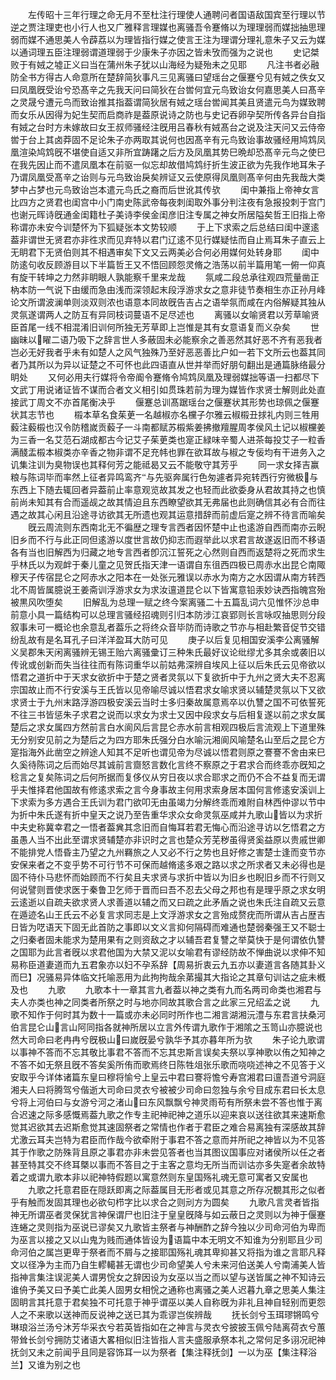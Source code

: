 <!-- { "loadSidebar": true } -->
　　左传昭十三年行理之命无月不至杜注行理使人通聘问者国语敌国宾至行理以节逆之贾注理吏也小行人也又广雅释言理媒也离骚吾令蹇脩以为理理弱而媒拙抽思理弱而媒不通思美人令薜荔以为理皆指行媒之使言王注为理谓分理礼意朱子又云为媒以通词理五臣注理弱谓道理弱于少康朱子亦因之皆未攷而强为之说也
　　史记桀败于有娀之墟正义曰当在蒲州朱子犹以山海经为疑殆未之见耶
　　凡注书者必融防全书方得古人命意所在楚辞简狄事凡三见离骚曰望瑶台之偃蹇兮见有娀之佚女又曰凤凰旣受诒兮恐髙辛之先我天问曰简狄在台喾何宜元鸟致诒女何嘉思美人曰髙辛之灵晟兮遭元鸟而致诒推其指葢谓简狄居有娀之瑶台喾闻其美且贤遣元鸟为媒致聘而女乐从因得为妃生契而启商祚是葢原说诗之防也与史记吞卵孕契所传各异台自指有娀之台时方未嫁故曰女王叔师骚经注旣用吕春秋有娀髙台之说及注天问又云侍帝喾于台上其卤莽固不足论朱子亦两取其说何也因髙辛有元鸟致诒事故骚经用鸠鸩凤凰渲染鸠鸩旣不堪使自适又非所宜踌躇之后方及凤凰其势巳晩却恐髙辛元鸟之使巳在我先因止而不遣凤凰本在前驱一似忘却故借鸠鸩纡折生波正欲为先我作地耳朱子乃谓凤凰受髙辛之诒则与元鸟致诒戾矣辨证又云使原得凤凰则髙辛何由先我哉大类梦中占梦也元鸟致诒岂本遣元鸟氏之裔而后世讹其传欤
　　闺中兼指上帝神女言比四方之贤君也闺宫中小门南史陈武帝每夜刺闺取外事分判注夜有急报投刺于宫门也谢元晖诗旣通金闺籍杜子美诗李侯金闺彦旧注专属之神女所居隘矣哲王旧指上帝称谓亦未安今训楚怀为下狐疑张本文势较顺
　　于上下求索之后总结曰闺中邃逺葢非谓世无贤君亦非徃求而见弃特以君门辽逺不见行媒疑怯而自止焉耳朱子直云上无眀君下无贤伯则其不相遇审矣下文又云两美必合何必用媒何处转身耶
　　闺中防逺句收反顾游目以下半篇哲王又不悟回顾怨灵脩之浩荡以前半篇用笔一俯一仰真有旋干转坤之力然非眀眼人孰能察千里来龙哉
　　氛咸二段总承往观四荒量凿正枘本防一气说下由缓而急由浅而深领起末段浮游求女之意非徒节奏相生亦正孙月峰论文所谓波澜单则淡双则浓也语意本同故旣告吉占之语举氛而咸在内俗解疑其独从灵氛遂谓两人之防互有异同枝词蔓语不足尽述也
　　离骚以女喻贤君以芳草喻贤臣首尾一线不相混淆旧训何所独无芳草即上岂惟是其有女意语复而义杂矣
　　世幽昧以矅二语乃吸下之辞言世人多蔽固未必能察余之善恶然其好恶不齐有恶我者岂必无好我者乎未有如楚人之风气独殊乃至好恶恶善比户如一若下文所云也葢其同者乃其所以为异以证楚之不可怀也此四语直从世并举而好朋句翻出是通篇脉络最分眀处
　　又何必用夫行媒将令帝阍令蹇脩令鸠鸩凤凰及理弱媒拙等语一扫都尽下文武丁用说诸证皆不谋而合者文义相引如贯珠若前为理为媒皆作求贤士解则此处直接武丁周文不亦首尾衡决乎
　　偃蹇总训髙踞瑶台之偃蹇状其形势也琼佩之偃蹇状其志节也
　　榝本草名食茱茰一名越椒亦名欓子尔雅云椒榝丑捄礼内则三牲用藙注藙榝也汉令防稽嵗贡藙子一斗南都赋苏榝紫姜拂撤羶腥周孝侯风土记以椒欓姜为三香一名艾范石湖成都古今记艾子茱茰类也寔正緑味辛蜀人进茶每投艾子一粒香满醆盂榝本椒类亦辛香之物非谓不足充帏也罪在欲耳故与椒之专佞均有干进务入之讥集注训为臭物误也其释何芳之能祗曷又云不能敬守其芳乎
　　同一求女择吉赢粮与陈词毕而率然上征者异鸣鸾齐与先驱奔属行色匆遽者异宛转西行穷微极与东西上下随去辄回者异葢前止率意观览故其发之也轻而此欲委身从君故其持之也慎前尚未知其有合而遥觇之故其情迫且东西瞭望欲其无弗届也此则确信其必有合而往遇之故其心闲且沿途寻访欲其无所遗也观其运意措辞而前虚后寔之辨不待言而喻矣
　　旣云周流则东西南北无不徧歴之理专言西者因怀楚中止也逺游自西而南亦云睨旧乡而不行与此正同但逺游以度世言故仍抑志而遐举此以求君言故遂返旧而不移语各有当也旧解西为归藏之地专言西者卽沉江誓死之心然则自西而返楚将之死而求生乎林氏以为观衅于秦儿童之见贺氏指天津一语谓自东徂西四极已周赤水出昆仑南陬穆天子传宿昆仑之阿赤水之阳本在一处张元雅误以赤水为南方之水因谓从南方转西北不周皆属臆说王姜斋训浮游求女为求汝邅道昆仑以下皆寓意铅汞妙诀西指魄宫殆被黒风吹堕矣
　　旧解乱为总理一赋之终今案离骚二十五篇乱词六见惟怀沙总申前意小具一篇结构可以总理言骚经招魂则引归本防涉江哀郢则长言咏叹抽思则分段叙事未可一概论也余意乱者葢乐之将终众音毕防而诗歌之节亦与相赴繁音促节交错纷乱故有是名耳孔子曰洋洋盈耳大防可见
　　庚子以后复见相国安溪李公离骚解义吴郡朱天闲离骚辨无锡王贻六离骚彚订三种朱氏最好议论纰缪尤多其余或袭旧以传讹或创新而失当往往而有陈词重华以前姑弗深辨自埃风上征以后朱氏云见帝欲以悟君之道折中于天求女欲折中于楚之贤者灵氛以下复欲折中于九州之贤大夫不忍离宗国故止而不行安溪与王氏皆以见帝喻尽诚以悟君求女喻求贤以辅楚灵氛以下又欲求贤士于九州末路浮游四极安溪云当时士多归秦故属意焉卒以仇讐之国不可依誓死不往三书皆惩朱子求君之说而以求女为求士又因中段求女与后相复遂以前之求女属楚后之求女属四方然前言白水阆风后言昆仑赤水前言相观四极后言流观上下道里殊无分别安见前之为楚后之为四方耶朱氏强分白水喻沅湘阆风喻楚名山至后之昆仑方寔指海外此凿空之辨途人知其不足听也谓见帝为尽诚以悟君则原之謇謇不舍由来巳久奚待陈词之后而始尽其诚前言齌怒言数化言终不察原之于君求合而终乖亦旣知之稔言之复矣陈词之后何所据而复侈仪从穷日夜以求合耶求之而仍不合不益复而无谓乎夫惟择君他国故有修逺求索之言今身事故主何用求索身居本国何言修逺安溪训上下求索为多方遇合王氏训为君门欲叩无由虽竭力分解终乖而难附自林西仲谬以节中为折中朱氏遂有折中皇天之说乃至告重华求众女命灵氛巫咸并九歌山皆以为求折中夫史称冀幸君之一悟者葢兾其念旧而自悔耳若君无悔心而沿途寻访以乞悟君之方虽愚人当不出此至谓求贤辅楚亦非识时之言也楚众芳芜秽虽得贤奚益原以贵戚世卿不能排党人悟昏主乃望之九州羇旅之人又必不行之势也且好修之害楚士逢而变节亦安保来者之不变乎势不可行节不可保而越脩逺多艰之路以求之所求者又未必得也是固不待仆马悲怀而始顾而不行矣且夫求贤与求折中皆以为旧乡也睨旧乡而不行则又何说譬则晋使求医于秦鲁卫乞师于晋而曰吾不忍去父母之邦也有是理乎原之求女明云逺逝以自疏夫欲求贤人求善道以辅之而又曰疏之此矛盾之说也朱氏注自疏又云意在遁迹名山王氏云不必复言求同志是上文浮游求女之言殆成赘疣而所谓从吉占歴吉日皆为呓语天下固无此首防之事即以文义言抑何隔碍而难通也楚弱秦强王又不聪士之归秦者固未能求为楚用果有之则资敌之才以辅吾君复讐之举莫快于是何谓依仇讐之国耶为此言者旣以求君他国为大禁又泥以女喻君有谬经防故不惮曲说以求伸不知易称臣道妻道而九五君象亦以妇不孕系辞【周易折衷云九五亦以妻道言各随其卦义而巳】况骚易异体临文托喻恶用为此拘拘哉余苐撮其大指论之其章句训诂之疵未槪及也
　　九歌
　　九歌本十一章其言九者葢以神之类有九而名两司命类也湘君与夫人亦类也神之同类者所祭之时与地亦同故其歌合言之此家三兄绍孟之说
　　九歌不知作于何时其为数十一篇或亦未必同时所作也二湘言湖湘沅澧与东君言扶桑河伯言昆仑山言山阿同指各就神所居以立言外传谓九歌作于湘隂之玉笥山亦臆说也然大司命曰老冉冉兮旣极山曰嵗旣晏兮孰华予其亦暮年所为欤
　　朱子论九歌谓以事神不答而不忘其敬比事君不答而不忘其忠斯言误矣夫祭以享神歌以侑之知神之不答不如无祭且旣不答矣奚所侑而歌焉终日陈牲俎张乐歌而哓哓述神之不见答于义安取乎今详体诸篇东皇曰穆将愉兮上皇云中君曰謇将憺兮寿宫湘君曰邅吾道兮洞庭湘夫人曰将腾驾兮偕逝大司命曰灵衣兮被被少司命曰忽独与余兮目成东君曰长太息兮将上河伯曰与女游兮河之渚山曰东风飘飘兮神灵雨苟有所祭未尝不答也惟于离合迟速之际多感慨焉葢九歌之作专主祀神祀神之道乐以迎来哀以送往欲其来速斯愈觉其迟欲其去迟斯愈觉其速固祭者之常情也作者于君臣之难合易离独有深感故其辞尤激云耳夫岂特为君臣而作哉今欲牵附于事君不答之意而并所祀之神皆以为不见答其于作歌之防殊背且原之事君亦非未尝见答者也当其图议国事应对诸侯所以任之者甚至特其交不终耳槩以事而不答目之于主客之意均无所当而训诂亦多失寔者余故特着之或谓九歌本非以祀神特假题以寓意然则东皇国殇礼魂无意可寓者又安属也
　　九歌之托意君臣在隠跃即离之际葢属目无形者或见其意之所存况覩其形之似者乎有触而发固其理也必欲句栉字比以求合之则刓方为圆矣
　　九歌凡言灵者皆指神无所谓巫者灵保犹言神保谓尸也旧注于皇皇旣降与如云蔽日之灵则以为神于偃蹇连蜷之灵则指为巫说已谬矣又九歌皆主祭者与神酬酢之辞今独以少司命河伯为卑而为巫言以接之又以山鬼为贱而通体皆设为语篇中本无明文不知谁为分别耶且少司命河伯之属岂更卑于祭者而不屑与之接耶国殇礼魂其卑抑甚又将指为谁之言耶凡释文以径净为主而乃自生轇轕甚无谓也少司命望美人兮未来河伯送美人兮南浦美人皆指神言集注误泥美人谓男恱女之辞因设为女巫以当之而以望与送皆属之神不知诗云谁侜予美又曰予美亡此美人固男女相恱之通称也离骚之美人迟暮九章之思美人集注固眀言其托意于君矣独不可托意于神乎谓巫以美人自称旣为非礼且神自轻别而更怨人之不来歌以送神而反说神之送已其为乖谬岂俟辨哉
　　抚长剑兮玉珥璆锵鸣兮琳琅浴兰汤兮沐芳华采衣兮若英皆指如在之神言与灵衣兮披披玉佩兮陆离荷衣兮蕙带耸长剑兮拥防艾诸语大畧相似旧注皆指人言夫盛服承祭本礼之常何足多诩况祀神抚剑又未之前闻乎且同是容饰耳一以为祭者【集注释抚剑】一以为巫【集注释浴兰】又谁为别之也
